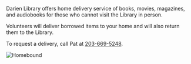 <div class="row margin-bottom-30">
<div class="col-md-6 col-md-offset-1">

Darien Library offers home delivery service of books, movies, magazines, and audiobooks for those who cannot visit the Library in person.

Volunteers will deliver borrowed items to your home and will also return them to the Library.

To request a delivery, call Pat at [203-669-5248](tel:203-669-5248 "Call Pat").

</div>
<div class="col-md-5">

<img class="img-responsive" src="/uploads/logos/home_delivery_logo.png" alt="Homebound" />
</div>
</div>